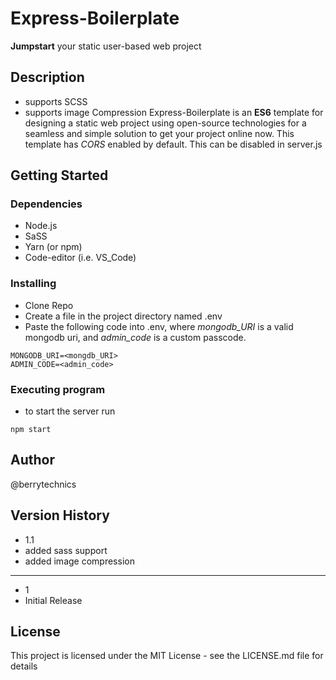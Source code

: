 # Express-Boilerplate
**Jumpstart** your static user-based web project
## Description
* supports SCSS
* supports image Compression
Express-Boilerplate is an **ES6** template for designing a static web project using open-source technologies for a seamless and simple solution to get your project online now.
This template has *CORS* enabled by default. This can be disabled in server.js
## Getting Started
### Dependencies
* Node.js
* SaSS
* Yarn (or npm)
* Code-editor (i.e. VS_Code)
### Installing
* Clone Repo
* Create a file in the project directory named .env
* Paste the following code into .env, where *mongodb_URI* is a valid mongodb uri, and *admin_code* is a custom passcode.
```
MONGODB_URI=<mongdb_URI>
ADMIN_CODE=<admin_code>
```
### Executing program
* to start the server run
```
npm start
```
## Author
@berrytechnics
## Version History
* 1.1
* added sass support
* added image compression
___
* 1
* Initial Release
## License
This project is licensed under the MIT License - see the LICENSE.md file for details